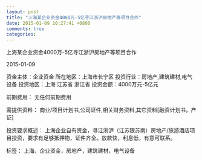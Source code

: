 ```yaml
---
layout: post
title: "上海某企业资金4000万-5亿寻江浙沪房地产等项目合作"
date: 2015-01-09 10:27:41 +0800
comments: true
categories: 
---
```

上海某企业资金4000万-5亿寻江浙沪房地产等项目合作



2015-01-09

资金主体：企业资金
所在地区：上海市长宁区
投资行业：房地产,建筑建材,电气设备
投资地区：上海 江苏省 浙江省
投资金额：4000万元-5亿元

前期费用：
无任何前期费用

需提供资料：
商业/项目计划书,公司证件,相关财务资料,其它资料[融资计划书，产证]

投资要求概述：
上海企业自有资金，寻江浙沪（江苏限苏南）房地产/旅游酒店项目投资，要求有足够抵押物，证件齐全。放款快，利息低，有意可联系。

标签：
上海，企业资金，房地产，建筑建材，电气设备

